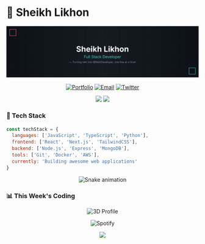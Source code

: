 # 👋 Sheikh Likhon

<div align="center">
  <img src="header.svg" alt="Header" />
  
  [![Portfolio](https://img.shields.io/badge/Portfolio-likhon.dev-FF6B6B?style=flat-square&logo=safari&logoColor=white)](https://likhon.dev)
  [![Email](https://img.shields.io/badge/Email-me@likhonsheikh.com-4ECDC4?style=flat-square&logo=gmail&logoColor=white)](mailto:me@likhonsheikh.com)
  [![Twitter](https://img.shields.io/badge/Twitter-@sheikhlikhon-1DA1F2?style=flat-square&logo=twitter&logoColor=white)](https://twitter.com/sheikhlikhon)
</div>

<div align="center">
  <img src="https://github-stats.likhon.dev/api?username=sheikhlikhon&show_icons=true&theme=radical&hide_border=true&bg_color=0D1117&title_color=FF6B6B&icon_color=4ECDC4&text_color=ffffff" />
  
  <img src="https://github-readme-streak-stats.herokuapp.com/?user=sheikhlikhon&theme=radical&hide_border=true&background=0D1117&ring=FF6B6B&fire=4ECDC4&currStreakNum=FFFFFF&currStreakLabel=4ECDC4" />
</div>

### 🚀 Tech Stack

```javascript
const techStack = {
  languages: ['JavaScript', 'TypeScript', 'Python'],
  frontend: ['React', 'Next.js', 'TailwindCSS'],
  backend: ['Node.js', 'Express', 'MongoDB'],
  tools: ['Git', 'Docker', 'AWS'],
  currently: 'Building awesome web applications'
}
```

<div align="center">
  <img src="snake.svg" alt="Snake animation" />
</div>

### 📊 This Week's Coding

<!--START_SECTION:waka-->
<!--END_SECTION:waka-->

<div align="center">
  <img src="profile-3d.svg" alt="3D Profile" />
</div>

<div align="center">
  
  ![Spotify](https://spotify-github-profile.vercel.app/api/view?uid=sheikhlikhon&cover_image=true&theme=natemoo-re)
  
  <img src="https://profile-counter.glitch.me/sheikhlikhon/count.svg" />
</div>
